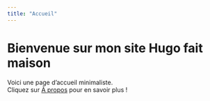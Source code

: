 ```yaml
---
title: "Accueil"
---
```


# Bienvenue sur mon site Hugo fait maison

Voici une page d’accueil minimaliste.  
Cliquez sur [À propos](/about/) pour en savoir plus !